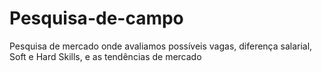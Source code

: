 # Pesquisa-de-campo
Pesquisa de mercado onde avaliamos possíveis vagas, diferença salarial, Soft e Hard Skills, e as tendências de mercado
